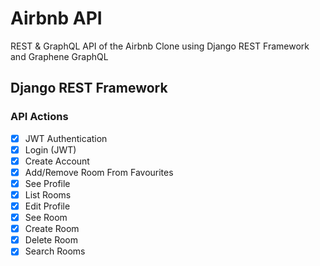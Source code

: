 # Airbnb API

REST & GraphQL API of the Airbnb Clone using Django REST Framework and Graphene GraphQL

## Django REST Framework

### API Actions

- [x] JWT Authentication
- [x] Login (JWT)
- [x] Create Account
- [x] Add/Remove Room From Favourites
- [x] See Profile
- [x] List Rooms
- [x] Edit Profile
- [x] See Room
- [x] Create Room
- [x] Delete Room
- [x] Search Rooms
